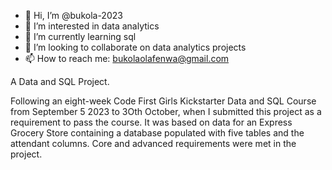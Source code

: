 - 👋 Hi, I’m @bukola-2023
- 👀 I’m interested in data analytics
- 🌱 I’m currently learning sql
- 💞️ I’m looking to collaborate on data analytics projects
- 📫 How to reach me: bukolaolafenwa@gmail.com

<!---
bukola-2023/bukola-2023 is a ✨ special ✨ repository because its `README.md` (this file) appears on your GitHub profile.
You can click the Preview link to take a look at your changes.
--->


A Data and SQL Project.


Following an eight-week Code First Girls Kickstarter Data and SQL Course from September 5 2023 to 3Oth October, when I submitted this project as a requirement to pass the course. It was based on data for an Express Grocery Store containing a database populated with five tables and the attendant columns. Core and advanced requirements were met in the project.
